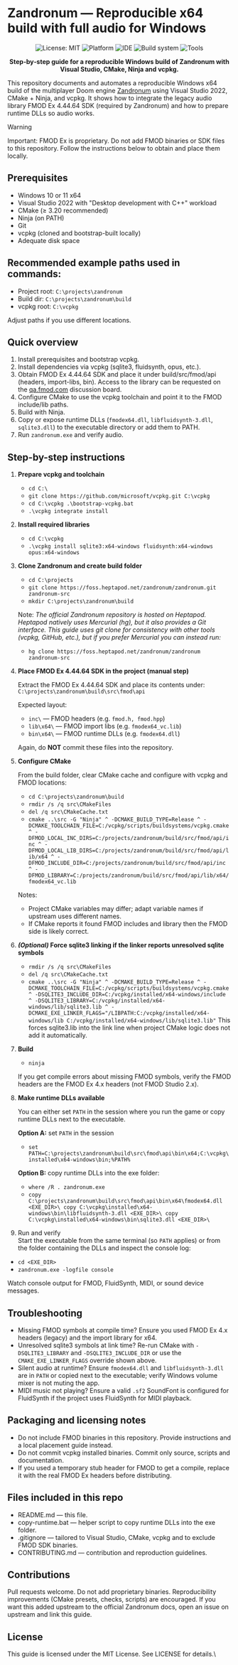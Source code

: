 # Zandronum — Reproducible x64 build with full audio for Windows
<p align="center">
  <img src="https://img.shields.io/badge/License-MIT-yellow.svg" alt="License: MIT">
  <img src="https://img.shields.io/badge/platform-Windows%20x64-lightgrey?logo=windows" alt="Platform">
  <img src="https://img.shields.io/badge/IDE-Visual%20Studio%202022-5C2D91?logo=visualstudio" alt="IDE">
  <img src="https://img.shields.io/badge/build-CMake%20%2B%20Ninja-blue?logo=cmake" alt="Build system">
  <img src="https://img.shields.io/badge/tools-Git%20%7C%20Hg-orange?logo=git" alt="Tools">
</p>

<p align="center">
  <b>Step‑by‑step guide for a reproducible Windows build of Zandronum with Visual Studio, CMake, Ninja and vcpkg.</b>
</p>

This repository documents and automates a reproducible Windows x64 build of the multiplayer Doom engine [Zandronum](https://zandronum.com/) using Visual Studio 2022, CMake + Ninja, and vcpkg. It shows how to integrate the legacy audio library FMOD Ex 4.44.64 SDK (required by Zandronum) and how to prepare runtime DLLs so audio works.

> [!WARNING]
> Important: FMOD Ex is proprietary. Do not add FMOD binaries or SDK files to this repository. Follow the instructions below to obtain and place them locally.

## Prerequisites

- Windows 10 or 11 x64
- Visual Studio 2022 with "Desktop development with C++" workload
- CMake (≥ 3.20 recommended)
- Ninja (on PATH)
- Git
- vcpkg (cloned and bootstrap-built locally)
- Adequate disk space

## Recommended example paths used in commands:

- Project root: `C:\projects\zandronum`
- Build dir: `C:\projects\zandronum\build`
- vcpkg root: `C:\vcpkg`

Adjust paths if you use different locations.

## Quick overview
1. Install prerequisites and bootstrap vcpkg.
2. Install dependencies via vcpkg (sqlite3, fluidsynth, opus, etc.).
3. Obtain FMOD Ex 4.44.64 SDK and place it under build/src/fmod/api (headers, import-libs, bin). Access to the library can be requested on the [qa.fmod.com](https://qa.fmod.com/c/fmodapi/6) discussion board.
4. Configure CMake to use the vcpkg toolchain and point it to the FMOD include/lib paths.
5. Build with Ninja.
6. Copy or expose runtime DLLs (`fmodex64.dll`, `libfluidsynth-3.dll`, `sqlite3.dll`) to the executable directory or add them to PATH.
7. Run `zandronum.exe` and verify audio.

## Step-by-step instructions
1. **Prepare vcpkg and toolchain**
   - `cd C:\`
   - `git clone https://github.com/microsoft/vcpkg.git C:\vcpkg`
   - `cd C:\vcpkg .\bootstrap-vcpkg.bat`
   - `.\vcpkg integrate install`

2. **Install required libraries**
   - `cd C:\vcpkg`
   - `.\vcpkg install sqlite3:x64-windows fluidsynth:x64-windows opus:x64-windows`

3. **Clone Zandronum and create build folder**
   - `cd C:\projects`
   - `git clone https://foss.heptapod.net/zandronum/zandronum.git zandronum-src`
   - `mkdir C:\projects\zandronum\build`

   Note: _The official Zandronum repository is hosted on Heptapod. Heptapod natively uses Mercurial (hg), but it also provides a Git interface. This guide uses git clone for consistency with other tools (vcpkg, GitHub, etc.), but if you prefer Mercurial you can instead run:_

   - `hg clone https://foss.heptapod.net/zandronum/zandronum zandronum-src`

4. **Place FMOD Ex 4.44.64 SDK in the project (manual step)**

   Extract the FMOD Ex 4.44.64 SDK and place its contents under: `C:\projects\zandronum\build\src\fmod\api`

   Expected layout:

   - `inc\` — FMOD headers (e.g. `fmod.h, fmod.hpp`)
   - `lib\x64\` — FMOD import libs (e.g. `fmodex64_vc.lib`)
   - `bin\x64\` — FMOD runtime DLLs (e.g. `fmodex64.dll`)

   Again, do **NOT** commit these files into the repository.

5. **Configure CMake**

   From the build folder, clear CMake cache and configure with vcpkg and FMOD locations:

   - `cd C:\projects\zandronum\build`
   - `rmdir /s /q src\CMakeFiles`
   - `del /q src\CMakeCache.txt`
   - `cmake ..\src -G "Ninja" ^ -DCMAKE_BUILD_TYPE=Release ^ -DCMAKE_TOOLCHAIN_FILE=C:/vcpkg/scripts/buildsystems/vcpkg.cmake ^ -DFMOD_LOCAL_INC_DIRS=C:/projects/zandronum/build/src/fmod/api/inc ^ -DFMOD_LOCAL_LIB_DIRS=C:/projects/zandronum/build/src/fmod/api/lib/x64 ^ -DFMOD_INCLUDE_DIR=C:/projects/zandronum/build/src/fmod/api/inc ^ -DFMOD_LIBRARY=C:/projects/zandronum/build/src/fmod/api/lib/x64/fmodex64_vc.lib`

   Notes:
   - Project CMake variables may differ; adapt variable names if upstream uses different names.
   - If CMake reports it found FMOD includes and library then the FMOD side is likely correct.

7. **_(Optional)_ Force sqlite3 linking if the linker reports unresolved sqlite symbols**
   - `rmdir /s /q src\CMakeFiles`
   - `del /q src\CMakeCache.txt`
   - `cmake ..\src -G "Ninja" ^ -DCMAKE_BUILD_TYPE=Release ^ -DCMAKE_TOOLCHAIN_FILE=C:/vcpkg/scripts/buildsystems/vcpkg.cmake ^ -DSQLITE3_INCLUDE_DIR=C:/vcpkg/installed/x64-windows/include ^ -DSQLITE3_LIBRARY=C:/vcpkg/installed/x64-windows/lib/sqlite3.lib ^ -DCMAKE_EXE_LINKER_FLAGS="/LIBPATH:C:/vcpkg/installed/x64-windows/lib C:/vcpkg/installed/x64-windows/lib/sqlite3.lib"`
   This forces sqlite3.lib into the link line when project CMake logic does not add it automatically.

8. **Build**
   - `ninja`

   If you get compile errors about missing FMOD symbols, verify the FMOD headers are the FMOD Ex 4.x headers (not FMOD Studio 2.x).

9. **Make runtime DLLs available**

   You can either set `PATH` in the session where you run the game or copy runtime DLLs next to the executable.

   **Option A:** set `PATH` in the session
   - `set PATH=C:\projects\zandronum\build\src\fmod\api\bin\x64;C:\vcpkg\installed\x64-windows\bin;%PATH%`

   **Option B:** copy runtime DLLs into the exe folder:
   - `where /R . zandronum.exe`
   - `copy C:\projects\zandronum\build\src\fmod\api\bin\x64\fmodex64.dll <EXE_DIR>\ copy C:\vcpkg\installed\x64-windows\bin\libfluidsynth-3.dll <EXE_DIR>\ copy C:\vcpkg\installed\x64-windows\bin\sqlite3.dll <EXE_DIR>\`

9) Run and verify\
Start the executable from the same terminal (so `PATH` applies) or from the folder containing the DLLs and inspect the console log:

  - `cd <EXE_DIR>`
  - `zandronum.exe -logfile console`

Watch console output for FMOD, FluidSynth, MIDI, or sound device messages.

## Troubleshooting
- Missing FMOD symbols at compile time? Ensure you used FMOD Ex 4.x headers (legacy) and the import library for x64.
- Unresolved sqlite3 symbols at link time? Re-run CMake with `-DSQLITE3_LIBRARY` and `-DSQLITE3_INCLUDE_DIR` or use the `CMAKE_EXE_LINKER_FLAGS` override shown above.
- Silent audio at runtime? Ensure `fmodex64.dll` and `libfluidsynth-3.dll` are in `PATH` or copied next to the executable; verify Windows volume mixer is not muting the app.
- MIDI music not playing? Ensure a valid `.sf2` SoundFont is configured for FluidSynth if the project uses FluidSynth for MIDI playback.

## Packaging and licensing notes
- Do not include FMOD binaries in this repository. Provide instructions and a local placement guide instead.
- Do not commit vcpkg installed binaries. Commit only source, scripts and documentation.
- If you used a temporary stub header for FMOD to get a compile, replace it with the real FMOD Ex headers before distributing.

## Files included in this repo
- README.md — this file.
- copy-runtime.bat — helper script to copy runtime DLLs into the exe folder.
- .gitignore — tailored to Visual Studio, CMake, vcpkg and to exclude FMOD SDK binaries.
- CONTRIBUTING.md — contribution and reproduction guidelines.

## Contributions
Pull requests welcome. Do not add proprietary binaries. Reproducibility improvements (CMake presets, checks, scripts) are encouraged. If you want this added upstream to the official Zandronum docs, open an issue on upstream and link this guide.

## License
This guide is licensed under the MIT License. See LICENSE for details.\
